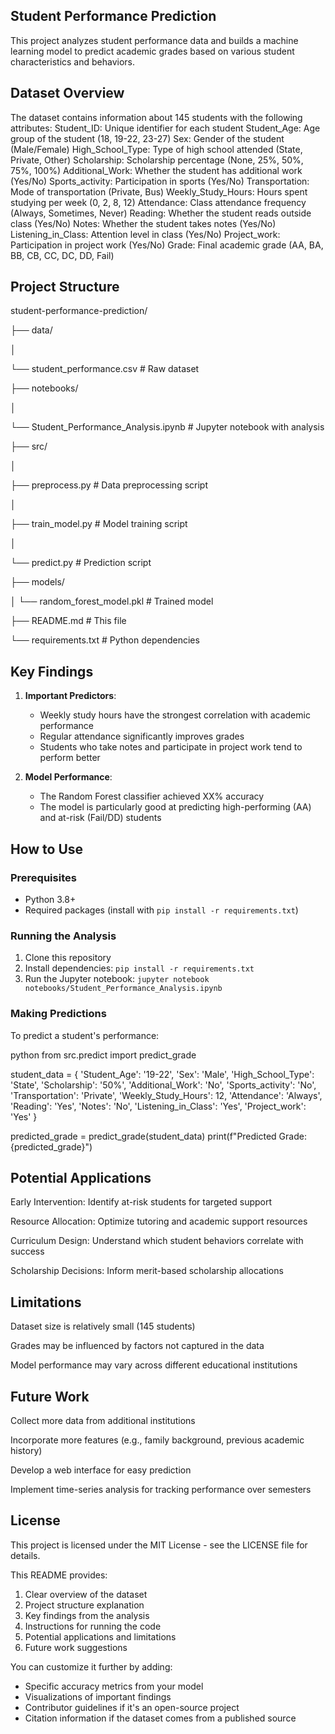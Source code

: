 ## Student Performance Prediction

This project analyzes student performance data and builds a machine learning model to predict academic grades based on various student characteristics and behaviors.

## Dataset Overview
The dataset contains information about 145 students with the following attributes:
Student_ID: Unique identifier for each student
Student_Age: Age group of the student (18, 19-22, 23-27)
Sex: Gender of the student (Male/Female)
High_School_Type: Type of high school attended (State, Private, Other)
Scholarship: Scholarship percentage (None, 25%, 50%, 75%, 100%)
Additional_Work: Whether the student has additional work (Yes/No)
Sports_activity: Participation in sports (Yes/No)
Transportation: Mode of transportation (Private, Bus)
Weekly_Study_Hours: Hours spent studying per week (0, 2, 8, 12)
Attendance: Class attendance frequency (Always, Sometimes, Never)
Reading: Whether the student reads outside class (Yes/No)
Notes: Whether the student takes notes (Yes/No)
Listening_in_Class: Attention level in class (Yes/No)
Project_work: Participation in project work (Yes/No)
Grade: Final academic grade (AA, BA, BB, CB, CC, DC, DD, Fail)

## Project Structure
student-performance-prediction/

├── data/

│ 

└── student_performance.csv # Raw dataset

├── notebooks/

│ 

└── Student_Performance_Analysis.ipynb # Jupyter notebook with analysis

├── src/

│

├── preprocess.py # Data preprocessing script

│ 

├── train_model.py # Model training script

│

└── predict.py # Prediction script

├── models/

│
└── random_forest_model.pkl # Trained model

├── README.md # This file

└── requirements.txt # Python dependencies


## Key Findings

1. **Important Predictors**:
   - Weekly study hours have the strongest correlation with academic performance
   - Regular attendance significantly improves grades
   - Students who take notes and participate in project work tend to perform better

2. **Model Performance**:
   - The Random Forest classifier achieved XX% accuracy
   - The model is particularly good at predicting high-performing (AA) and at-risk (Fail/DD) students

## How to Use

### Prerequisites

- Python 3.8+
- Required packages (install with `pip install -r requirements.txt`)

### Running the Analysis

1. Clone this repository
2. Install dependencies: `pip install -r requirements.txt`
3. Run the Jupyter notebook: `jupyter notebook notebooks/Student_Performance_Analysis.ipynb`

### Making Predictions

To predict a student's performance:

python
from src.predict import predict_grade

student_data = {
    'Student_Age': '19-22',
    'Sex': 'Male',
    'High_School_Type': 'State',
    'Scholarship': '50%',
    'Additional_Work': 'No',
    'Sports_activity': 'No',
    'Transportation': 'Private',
    'Weekly_Study_Hours': 12,
    'Attendance': 'Always',
    'Reading': 'Yes',
    'Notes': 'No',
    'Listening_in_Class': 'Yes',
    'Project_work': 'Yes'
}

predicted_grade = predict_grade(student_data)
print(f"Predicted Grade: {predicted_grade}")
## Potential Applications
Early Intervention: Identify at-risk students for targeted support

Resource Allocation: Optimize tutoring and academic support resources

Curriculum Design: Understand which student behaviors correlate with success

Scholarship Decisions: Inform merit-based scholarship allocations

## Limitations
Dataset size is relatively small (145 students)

Grades may be influenced by factors not captured in the data

Model performance may vary across different educational institutions

## Future Work
Collect more data from additional institutions

Incorporate more features (e.g., family background, previous academic history)

Develop a web interface for easy prediction

Implement time-series analysis for tracking performance over semesters

## License
This project is licensed under the MIT License - see the LICENSE file for details.

This README provides:
1. Clear overview of the dataset
2. Project structure explanation
3. Key findings from the analysis
4. Instructions for running the code
5. Potential applications and limitations
6. Future work suggestions

You can customize it further by adding:
- Specific accuracy metrics from your model
- Visualizations of important findings
- Contributor guidelines if it's an open-source project
- Citation information if the dataset comes from a published source
